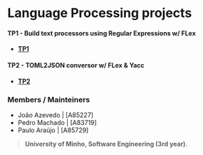 # Language Processing projects
#### TP1 - Build text processors using Regular Expressions w/ FLex

- [**TP1**](https://github.com/devzizu/PL-Project-2020/tree/master/pl19TP1)

#### TP2 - TOML2JSON conversor w/ FLex & Yacc

- [**TP2**](https://github.com/devzizu/PL-Project-2020/tree/master/pl19TP2)

### Members / Mainteiners 

- João Azevedo    | [A85227]
- Pedro Machado  | [A83719]
- Paulo Araújo   | [A85729]

>**University of Minho, Software Engineering (3rd year)**.
